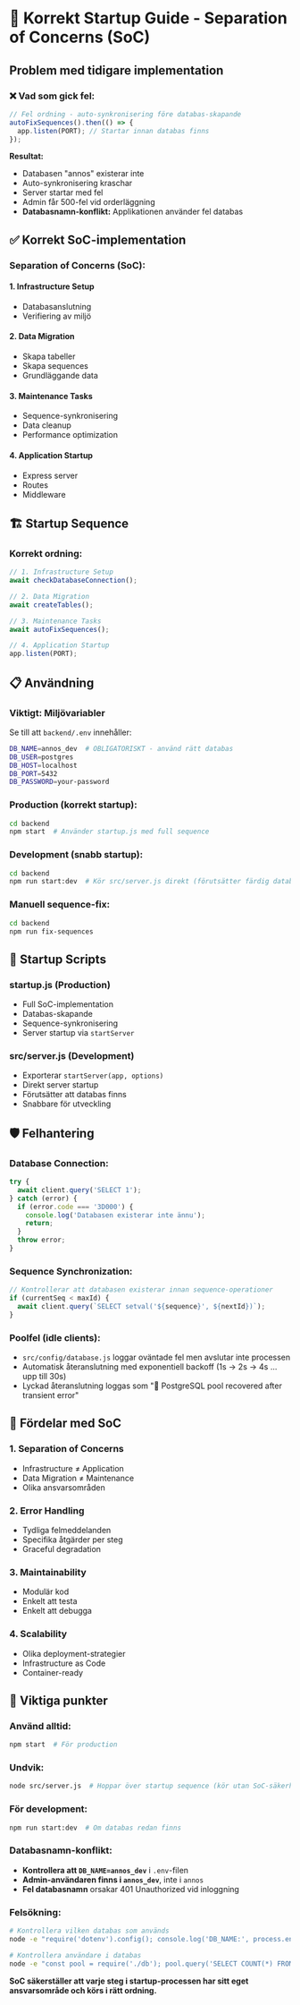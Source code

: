 # 🚀 Korrekt Startup Guide - Separation of Concerns (SoC)

## Problem med tidigare implementation

### ❌ Vad som gick fel:
```javascript
// Fel ordning - auto-synkronisering före databas-skapande
autoFixSequences().then(() => {
  app.listen(PORT); // Startar innan databas finns
});
```

**Resultat:**
- Databasen "annos" existerar inte
- Auto-synkronisering kraschar
- Server startar med fel
- Admin får 500-fel vid orderläggning
- **Databasnamn-konflikt:** Applikationen använder fel databas

## ✅ Korrekt SoC-implementation

### **Separation of Concerns (SoC):**

#### **1. Infrastructure Setup**
- Databasanslutning
- Verifiering av miljö

#### **2. Data Migration** 
- Skapa tabeller
- Skapa sequences
- Grundläggande data

#### **3. Maintenance Tasks**
- Sequence-synkronisering
- Data cleanup
- Performance optimization

#### **4. Application Startup**
- Express server
- Routes
- Middleware

## 🏗️ Startup Sequence

### **Korrekt ordning:**
```javascript
// 1. Infrastructure Setup
await checkDatabaseConnection();

// 2. Data Migration  
await createTables();

// 3. Maintenance Tasks
await autoFixSequences();

// 4. Application Startup
app.listen(PORT);
```

## 📋 Användning

### **Viktigt: Miljövariabler**
Se till att `backend/.env` innehåller:
```bash
DB_NAME=annos_dev  # OBLIGATORISKT - använd rätt databas
DB_USER=postgres
DB_HOST=localhost
DB_PORT=5432
DB_PASSWORD=your-password
```

### **Production (korrekt startup):**
```bash
cd backend
npm start  # Använder startup.js med full sequence
```

### **Development (snabb startup):**
```bash
cd backend
npm run start:dev  # Kör src/server.js direkt (förutsätter färdig databas)
```

### **Manuell sequence-fix:**
```bash
cd backend
npm run fix-sequences
```

## 🔧 Startup Scripts

### **startup.js (Production)**
- Full SoC-implementation
- Databas-skapande
- Sequence-synkronisering
- Server startup via `startServer`

### **src/server.js (Development)**
- Exporterar `startServer(app, options)`
- Direkt server startup
- Förutsätter att databas finns
- Snabbare för utveckling

## 🛡️ Felhantering

### **Database Connection:**
```javascript
try {
  await client.query('SELECT 1');
} catch (error) {
  if (error.code === '3D000') {
    console.log('Databasen existerar inte ännu');
    return;
  }
  throw error;
}
```

### **Sequence Synchronization:**
```javascript
// Kontrollerar att databasen existerar innan sequence-operationer
if (currentSeq < maxId) {
  await client.query(`SELECT setval('${sequence}', ${nextId})`);
}
```

### **Poolfel (idle clients):**
- `src/config/database.js` loggar oväntade fel men avslutar inte processen
- Automatisk återanslutning med exponentiell backoff (1s → 2s → 4s ... upp till 30s)
- Lyckad återanslutning loggas som "🔄 PostgreSQL pool recovered after transient error"

## 🎯 Fördelar med SoC

### **1. Separation of Concerns**
- Infrastructure ≠ Application
- Data Migration ≠ Maintenance
- Olika ansvarsområden

### **2. Error Handling**
- Tydliga felmeddelanden
- Specifika åtgärder per steg
- Graceful degradation

### **3. Maintainability**
- Modulär kod
- Enkelt att testa
- Enkelt att debugga

### **4. Scalability**
- Olika deployment-strategier
- Infrastructure as Code
- Container-ready

## 🚨 Viktiga punkter

### **Använd alltid:**
```bash
npm start  # För production
```

### **Undvik:**
```bash
node src/server.js  # Hoppar över startup sequence (kör utan SoC-säkerhetskontroller)
```

### **För development:**
```bash
npm run start:dev  # Om databas redan finns
```

### **Databasnamn-konflikt:**
- **Kontrollera att `DB_NAME=annos_dev`** i `.env`-filen
- **Admin-användaren finns i `annos_dev`**, inte i `annos`
- **Fel databasnamn** orsakar 401 Unauthorized vid inloggning

### **Felsökning:**
```bash
# Kontrollera vilken databas som används
node -e "require('dotenv').config(); console.log('DB_NAME:', process.env.DB_NAME)"

# Kontrollera användare i databas
node -e "const pool = require('./db'); pool.query('SELECT COUNT(*) FROM users').then(r => console.log('Users:', r.rows[0].count))"
```

**SoC säkerställer att varje steg i startup-processen har sitt eget ansvarsområde och körs i rätt ordning.**
